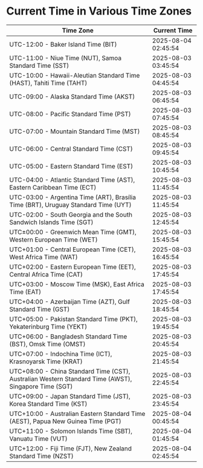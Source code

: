 # Current Time in Various Time Zones

| Time Zone | Current Time |
|-----------|--------------|
| UTC-12:00 - Baker Island Time (BIT) | 2025-08-04 02:45:54 |
| UTC-11:00 - Niue Time (NUT), Samoa Standard Time (SST) | 2025-08-03 03:45:54 |
| UTC-10:00 - Hawaii-Aleutian Standard Time (HAST), Tahiti Time (TAHT) | 2025-08-03 04:45:54 |
| UTC-09:00 - Alaska Standard Time (AKST) | 2025-08-03 06:45:54 |
| UTC-08:00 - Pacific Standard Time (PST) | 2025-08-03 07:45:54 |
| UTC-07:00 - Mountain Standard Time (MST) | 2025-08-03 08:45:54 |
| UTC-06:00 - Central Standard Time (CST) | 2025-08-03 09:45:54 |
| UTC-05:00 - Eastern Standard Time (EST) | 2025-08-03 10:45:54 |
| UTC-04:00 - Atlantic Standard Time (AST), Eastern Caribbean Time (ECT) | 2025-08-03 11:45:54 |
| UTC-03:00 - Argentina Time (ART), Brasília Time (BRT), Uruguay Standard Time (UYT) | 2025-08-03 11:45:54 |
| UTC-02:00 - South Georgia and the South Sandwich Islands Time (SGT) | 2025-08-03 12:45:54 |
| UTC±00:00 - Greenwich Mean Time (GMT), Western European Time (WET) | 2025-08-03 15:45:54 |
| UTC+01:00 - Central European Time (CET), West Africa Time (WAT) | 2025-08-03 16:45:54 |
| UTC+02:00 - Eastern European Time (EET), Central Africa Time (CAT) | 2025-08-03 17:45:54 |
| UTC+03:00 - Moscow Time (MSK), East Africa Time (EAT) | 2025-08-03 17:45:54 |
| UTC+04:00 - Azerbaijan Time (AZT), Gulf Standard Time (GST) | 2025-08-03 18:45:54 |
| UTC+05:00 - Pakistan Standard Time (PKT), Yekaterinburg Time (YEKT) | 2025-08-03 19:45:54 |
| UTC+06:00 - Bangladesh Standard Time (BST), Omsk Time (OMST) | 2025-08-03 20:45:54 |
| UTC+07:00 - Indochina Time (ICT), Krasnoyarsk Time (KRAT) | 2025-08-03 21:45:54 |
| UTC+08:00 - China Standard Time (CST), Australian Western Standard Time (AWST), Singapore Time (SGT) | 2025-08-03 22:45:54 |
| UTC+09:00 - Japan Standard Time (JST), Korea Standard Time (KST) | 2025-08-03 23:45:54 |
| UTC+10:00 - Australian Eastern Standard Time (AEST), Papua New Guinea Time (PGT) | 2025-08-04 00:45:54 |
| UTC+11:00 - Solomon Islands Time (SBT), Vanuatu Time (VUT) | 2025-08-04 01:45:54 |
| UTC+12:00 - Fiji Time (FJT), New Zealand Standard Time (NZST) | 2025-08-04 02:45:54 |
